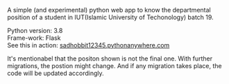 A simple (and experimental) python web app to know the departmental position of a student in IUT(Islamic University of Techonology) batch 19.

Python version:      3.8\
Frame-work:          Flask\
See this in action:  [sadhobbit12345.pythonanywhere.com](http://http://sadhobbit12345.pythonanywhere.com)

It's mentionabel that the positon shown is not the final one. With further migrations, the postion might change. And if any migration takes place, the code will be updated accordingly.
